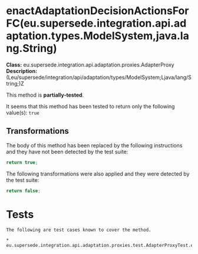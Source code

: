 # enactAdaptationDecisionActionsForFC(eu.supersede.integration.api.adaptation.types.ModelSystem,java.lang.String)

**Class:** eu.supersede.integration.api.adaptation.proxies.AdapterProxy
**Description:** (Leu/supersede/integration/api/adaptation/types/ModelSystem;Ljava/lang/String;)Z

This method is **partially-tested**.

It seems that this method has been tested to return only the following value(s): `true`


## Transformations


The body of this method has been replaced by the following instructions and they have not been detected by the test suite:

```Java
return true;
```

The following transformations were also applied and they were detected by the test suite:

```Java
return false;
```




# Tests
    The following are test cases known to cover the method.

    * eu.supersede.integration.api.adaptation.proxies.test.AdapterProxyTest.eu.supersede.integration.api.adaptation.proxies.test.AdapterProxyTest 

